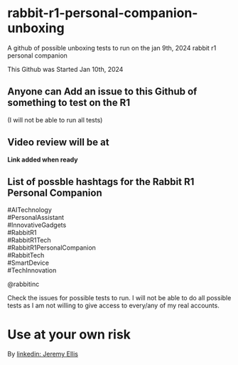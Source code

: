 # rabbit-r1-personal-companion-unboxing

A github of possible  unboxing tests to run on the jan 9th, 2024 rabbit r1 personal companion

This Github was Started Jan 10th, 2024

## Anyone can Add an issue to this Github of something to test on the R1
(I will not be able to run all tests)


## Video review will be at 

**Link added when ready**


## List of possble hashtags for the Rabbit R1 Personal Companion

#AITechnology   
#PersonalAssistant   
#InnovativeGadgets   
#RabbitR1   
#RabbitR1Tech   
#RabbitR1PersonalCompanion  
#RabbitTech  
#SmartDevice  
#TechInnovation  





@rabbitinc    





Check the issues for possible tests to run. I will not be able to do all possible tests as I am not willing to give access to every/any of my real accounts.



# Use at your own risk

By [linkedin: Jeremy Ellis](https://www.linkedin.com/in/jeremy-ellis-4237a9bb/) 

